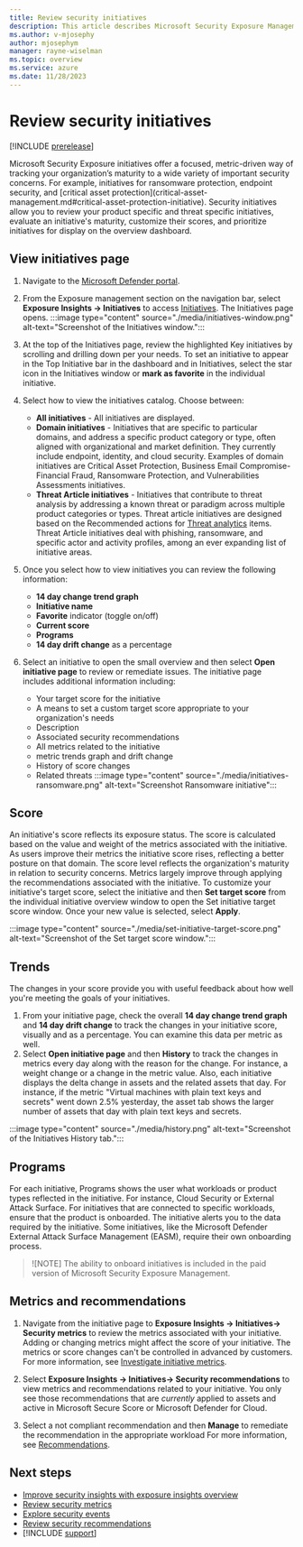 ```yaml
---
title: Review security initiatives
description: This article describes Microsoft Security Exposure Management initiatives and how Initiatives work.
ms.author: v-mjosephy
author: mjosephym
manager: rayne-wiselman
ms.topic: overview
ms.service: azure
ms.date: 11/28/2023
---
```


# Review security initiatives

[!INCLUDE [prerelease](../includes//prerelease.md)]

<!--Microsoft Security Exposure Management provides a means to optimize your security domain and protect against security threats using security initiatives.--> Microsoft Security Exposure initiatives offer a focused, metric-driven way of tracking your organization’s maturity to a wide variety of important security concerns. For example, initiatives for ransomware protection, endpoint security, and [critical asset protection](critical-asset-management.md#critical-asset-protection-initiative). Security initiatives allow you to review your product specific and threat specific initiatives, evaluate an initiative's maturity, customize their scores, and prioritize initiatives for display on the overview dashboard.

## View initiatives page

1. Navigate to the [Microsoft Defender portal](https://security.microsoft.com/).

1. From the Exposure management section on the navigation bar, select **Exposure Insights -> Initiatives** to access [Initiatives](https://security.microsoft.com/exposure-initiatives). The Initiatives page opens.<!-- from through the navigation bar under **Exposure Management -> Exposure Insights -> Initiatives**.-->
:::image type="content" source="./media/initiatives-window.png" alt-text="Screenshot of the Initiatives window.":::

1. At the top of the Initiatives page, review the highlighted Key initiatives by scrolling and drilling down per your needs. To set an initiative to appear in the Top Initiative bar in the dashboard and in Initiatives, select the star icon in the Initiatives window or **mark as favorite** in the individual initiative.
1. Select how to view the initiatives catalog. Choose between:

    - **All initiatives** - All initiatives are displayed.
    - **Domain initiatives** - Initiatives that are specific to particular domains, and address a specific product category or type, often aligned with organizational and market definition. They currently include endpoint, identity, and cloud security. Examples of domain initiatives are Critical Asset Protection, Business Email Compromise- Financial Fraud, Ransomware Protection, and Vulnerabilities Assessments initiatives. <!-- confirm-->
    - **Threat Article initiatives** - Initiatives that contribute to threat analysis by addressing a known threat or paradigm across multiple product categories or types. Threat article initiatives are designed based on the Recommended actions for [Threat analytics](/microsoft-365/security/defender/threat-analytics.md) items. Threat Article initiatives deal with phishing, ransomware, and specific actor and activity profiles, among an ever expanding list of initiative areas.
1. Once you select how to view initiatives you can review the following information:
    - **14 day change trend graph**
    - **Initiative name**
    - **Favorite** indicator (toggle on/off)
    - **Current score**
    - **Programs**
    - **14 day drift change** as a percentage
1. Select an initiative to open the small overview and then select **Open initiative page** to review or remediate issues. The initiative page includes additional information including:
    - Your target score for the initiative
    - A means to set a custom target score appropriate to your organization's needs
    - Description
    - Associated security recommendations
    - All metrics related to the initiative
    - metric trends graph and drift change
    - History of score changes
    - Related threats
:::image type="content" source="./media/initiatives-ransomware.png" alt-text="Screenshot Ransomware initiative":::

## Score
<!-- distinction between score and current value percentage-->
An initiative's score reflects its exposure status. The score is calculated based on the value and weight of the metrics associated with the initiative. As users improve their metrics the initiative score rises, reflecting a better posture on that domain. The score level reflects the organization's maturity in relation to security concerns. Metrics largely improve through applying the recommendations associated with the initiative.
To customize your initiative's target score, select the initiative and then **Set target score** from the individual initiative overview window to open the Set initiative target score window. Once your new value is selected, select **Apply**.

:::image type="content" source="./media/set-initiative-target-score.png" alt-text="Screenshot of the Set target score window.":::

## Trends

The changes in your score provide you with useful feedback about how well you're meeting the goals of your initiatives.

1. From your initiative page, check the overall **14 day change trend graph** and **14 day drift change** to track the changes in your initiative score, visually and as a percentage. You can examine this data per metric as well.
1. Select **Open initiative page** and then **History** to track the changes in metrics every day along with the reason for the change. For instance, a weight change or a change in the metric value. Also, each initiative displays the delta change in assets and the related assets that day. For instance, if the metric "Virtual machines with plain text keys and secrets" went down 2.5% yesterday, the asset tab shows the larger number of assets that day with plain text keys and secrets.
<!-- note that history may need to go outand replaced with this: The **14 day change trend graph** and **14 day drift change** track the changes in your initiative score, visually and as a percentage. -->
:::image type="content" source="./media/history.png" alt-text="Screenshot of the Initiatives History tab.":::

## Programs

For each initiative, Programs shows the user what workloads or product types reflected in the initiative. For instance, Cloud Security or External Attack Surface. For initiatives that are connected to specific workloads, ensure that the product is onboarded. The initiative alerts you to the data required by the initiative. Some initiatives, like the Microsoft Defender External Attack Surface Management (EASM), require their own onboarding process.

> ![NOTE]
> The ability to onboard initiatives is included in the paid version of Microsoft Security Exposure Management.

## Metrics and recommendations

1. Navigate from the initiative page to **Exposure Insights -> Initiatives-> Security metrics** to review the metrics associated with your initiative.
Adding or changing metrics might affect the score of your initiative. The metrics or score changes can't be controlled in advanced by customers. For more information, see [Investigate initiative metrics](security-metrics.md).

1. Select **Exposure Insights -> Initiatives-> Security recommendations** to view metrics and recommendations related to your initiative. You only see those recommendations that are *currently* applied to assets and active in Microsoft Secure Score or Microsoft Defender for Cloud.
1. Select a not compliant recommendation and then **Manage** to remediate the recommendation in the appropriate workload For more information, see [Recommendations](security-recommendations.md).

## Next steps

- [Improve security insights with exposure insights overview](exposure-insights-overview.md)
- [Review security metrics](security-metrics.md)
- [Explore security events](security-events.md)
- [Review security recommendations](security-recommendations.md)
- [!INCLUDE [support](../includes//support.md)]
